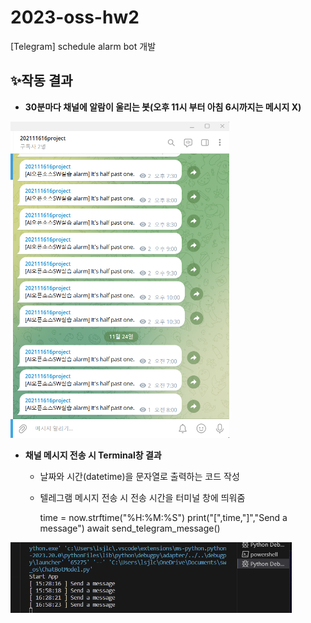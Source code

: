 # 2023-oss-hw2
[Telegram] schedule alarm bot 개발

## ✨작동 결과
- **30분마다 채널에 알람이 울리는 봇(오후 11시 부터 아침 6시까지는 메시지 X)**
<p align = "left"><img src = "assets/result.png" width = "350"></p>


- **채널 메시지 전송 시 Terminal창 결과**
  * 날짜와 시간(datetime)을 문자열로 출력하는 코드 작성
  * 텔레그램 메시지 전송 시 전송 시간을 터미널 창에 띄워줌

    time = now.strftime("%H:%M:%S")
    print("[",time,"]","Send a message")
    await send_telegram_message()

<p align = "left"><img src = "assets/terminal.png" width = "450"></p>
